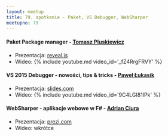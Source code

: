 ```yaml
---
layout: meetup
title: 79. spotkanie - Paket, VS Debugger, WebSharper
meetupno: 79
---
```


#### Paket Package manager - [Tomasz Pluskiewicz](http://twitter.com/tpluscode)
* Prezentacja: [reveal.js](http://paket.t-code.pl)
* Wideo: {% include youtube.md video_id='\_fZ4RrgFRVY' %}

#### VS 2015 Debugger - nowości, tips & tricks - [Paweł Łukasik](https://twitter.com/pawel_lukasik)
* Prezentacja: [slides.com](http://slides.com/pawellukasik/vs-2015-debugging-and-diagnostics/)
* Wideo: {% include youtube.md video_id='9C4LGI81IPk' %}

#### WebSharper - aplikacje webowe w F# - [Adrian Ciura](https://twitter.com/AdrianCiura)
* Prezentacja: [prezi.com](https://prezi.com/1nwglkkmoht8/websharpercom/)
* Wideo: wkrótce
